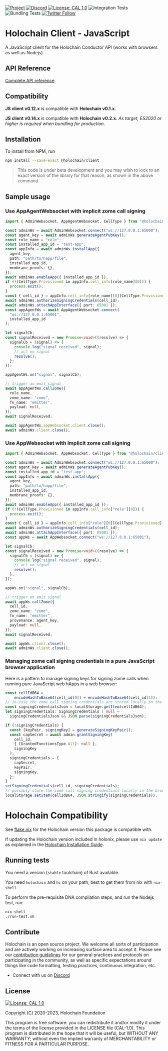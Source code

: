 [![Project](https://img.shields.io/badge/Project-Holochain-blue.svg?style=flat-square)](http://holochain.org/)
[![Discord](https://img.shields.io/badge/Discord-DEV.HC-blue.svg?style=flat-square)](https://discord.gg/k55DS5dmPH)
[![License: CAL 1.0](https://img.shields.io/badge/License-CAL%201.0-blue.svg)](https://github.com/holochain/cryptographic-autonomy-license)
![Integration Tests](https://github.com/holochain/holochain-client-js/actions/workflows/integration-test.yml/badge.svg?branch=main)
![Bundling Tests](https://github.com/holochain/holochain-client-js/actions/workflows/bundling-test.yml/badge.svg?branch=main)
[![Twitter Follow](https://img.shields.io/twitter/follow/holochain.svg?style=social&label=Follow)](https://twitter.com/holochain)

# Holochain Client - JavaScript

A JavaScript client for the Holochain Conductor API (works with browsers as well as Nodejs).

## API Reference

[Complete API reference](./docs/client.md)

## Compatibility

**JS client v0.12.x** is compatible with **Holochain v0.1.x**.  

**JS client v0.14.x** is compatible with **Holochain v0.2.x**.
*As target, ES2020 or higher is required when bundling for production*.

## Installation

To install from NPM, run
```bash
npm install --save-exact @holochain/client
```

> This code is under beta development and you may wish to lock to an exact version of the library for that reason, as shown in the above command.

## Sample usage

### Use AppAgentWebsocket with implicit zome call signing
```typescript
import { AdminWebsocket, AppAgentWebsocket, CellType } from "@holochain/client";

const adminWs = await AdminWebsocket.connect("ws://127.0.0.1:65000");
const agent_key = await adminWs.generateAgentPubKey();
const role_name = "role";
const installed_app_id = "test-app";
const appInfo = await adminWs.installApp({
  agent_key,
  path: "path/to/happ/file",
  installed_app_id,
  membrane_proofs: {},
});
await adminWs.enableApp({ installed_app_id });
if (!(CellType.Provisioned in appInfo.cell_info[role_name][0])) {
  process.exit();
}
const { cell_id } = appInfo.cell_info[role_name][0][CellType.Provisioned];
await adminWs.authorizeSigningCredentials(cell_id);
await adminWs.attachAppInterface({ port: 65001 });
const appAgentWs = await AppAgentWebsocket.connect(
  "ws://127.0.0.1:65001",
  installed_app_id
);

let signalCb;
const signalReceived = new Promise<void>((resolve) => {
  signalCb = (signal) => {
    console.log("signal received", signal);
    // act on signal
    resolve();
  };
});

appAgentWs.on("signal", signalCb);

// trigger an emit_signal
await appAgentWs.callZome({
  role_name,
  zome_name: "zome",
  fn_name: "emitter",
  payload: null,
});
await signalReceived;

await appAgentWs.appWebsocket.client.close();
await adminWs.client.close();
```

### Use AppWebsocket with implicit zome call signing
```typescript
import { AdminWebsocket, AppWebsocket, CellType } from "@holochain/client";

const adminWs = await AdminWebsocket.connect("ws://127.0.0.1:65000");
const agent_key = await adminWs.generateAgentPubKey();
const installed_app_id = "test-app";
const appInfo = await adminWs.installApp({
  agent_key,
  path: "path/to/happ/file",
  installed_app_id,
  membrane_proofs: {},
});
await adminWs.enableApp({ installed_app_id });
if (!(CellType.Provisioned in appInfo.cell_info["role"][0])) {
  process.exit();
}
const { cell_id } = appInfo.cell_info["role"][0][CellType.Provisioned];
await adminWs.authorizeSigningCredentials(cell_id);
await adminWs.attachAppInterface({ port: 65001 });
const appWs = await AppWebsocket.connect("ws://127.0.0.1:65001");

let signalCb;
const signalReceived = new Promise<void>((resolve) => {
  signalCb = (signal) => {
    console.log("signal received", signal);
    // act on signal
    resolve();
  };
});

appWs.on("signal", signalCb);

// trigger an emit_signal
await appWs.callZome({
  cell_id,
  zome_name: "zome",
  fn_name: "emitter",
  provenance: agent_key,
  payload: null,
});
await signalReceived;

await appWs.client.close();
await adminWs.client.close();
```

### Managing zome call signing credentials in a pure JavaScript browser application

Here is a pattern to manage signing keys for signing zome calls when running pure JavaScript web hApps in a web browser:
```typescript
const cellIdB64 =
    encodeHashToBase64(cell_id[0]) + encodeHashToBase64(cell_id[1]);
// in case the zome call signing credentials are stored locally in the browser
const signingCredentialsJson = localStorage.getItem(cellIdB64);
let signingCredentials: SigningCredentials | null =
  signingCredentialsJson && JSON.parse(signingCredentialsJson);

if (!signingCredentials) {
  const [keyPair, signingKey] = generateSigningKeyPair();
  const capSecret = await admin.grantSigningKey(
    cell_id,
    { [GrantedFunctionsType.All]: null },
    signingKey
  );
  signingCredentials = {
    capSecret,
    keyPair,
    signingKey,
  };
}
setSigningCredentials(cell_id, signingCredentials);
// possibly store the zome call signing credentials locally in the browser
localStorage.setItem(cellIdB64, JSON.stringify(signingCredentials));
```

# Holochain Compatibility

See [flake.nix](./flake.nix) for the Holochain version this package is compatible with.

If updating the Holochain version included in holonix, please use `nix update` as explained in the
[Holochain Installation Guide](https://developer.holochain.org/get-building/install-advanced//#upgrading-the-holochain-version).

## Running tests

You need a version (`stable` toolchain) of Rust available.

You need `holochain` and `hc` on your path, best to get them from nix with `nix-shell`.

To perform the pre-requisite DNA compilation steps, and run the Nodejs test, run:
```bash
nix-shell
./run-test.sh
```

## Contribute

Holochain is an open source project.  We welcome all sorts of participation and are actively working on increasing surface area to accept it.  Please see our [contribution guidelines](/CONTRIBUTING.md) for our general practices and protocols on participating in the community, as well as specific expectations around things like code formatting, testing practices, continuous integration, etc.

* Connect with us on [Discord](https://discord.gg/k55DS5dmPH)

## License

 [![License: CAL 1.0](https://img.shields.io/badge/License-CAL%201.0-blue.svg)](https://github.com/holochain/cryptographic-autonomy-license)

Copyright (C) 2020-2023, Holochain Foundation

This program is free software: you can redistribute it and/or modify it under the terms of the license
provided in the LICENSE file (CAL-1.0).  This program is distributed in the hope that it will be useful,
but WITHOUT ANY WARRANTY; without even the implied warranty of MERCHANTABILITY or FITNESS FOR A PARTICULAR
PURPOSE.

